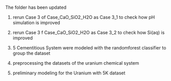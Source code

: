 The folder has been updated
1) rerun Case 3 of Case_CaO_SiO2_H2O as Case 3_1 to check how pH simulation is improved
2) rerun Case 3 f Case_CaO_SiO2_H2O as Case 3_2 to check how Si(aq) is improved

3) 5 Cementitious System were modeled with the randomforest classifier to group the dataset

4) preprocessing the datasets of the uranium chemical system
5) preliminary modeling for the Uranium with 5K dataset
